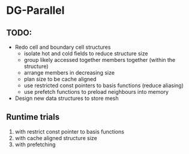 DG-Parallel
===========

TODO:
-----
+ Redo cell and boundary cell structures
	- isolate hot and cold fields to reduce structure size
	- group likely accessed together members together (within the structure)
	- arrange members in decreasing size
	- plan size to be cache aligned
	- use restricted const pointers to basis functions (reduce aliasing)
	- use prefetch functions to preload neighbours into memory
+ Design new data structures to store mesh
	
Runtime trials
--------------
1. with restrict const pointer to basis functions
2. with cache aligned structure size
3. with prefetching